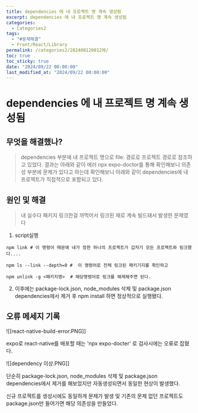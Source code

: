 ```yaml
---
title: dependencies 에 내 프로젝트 명 계속 생성됨
excerpt: dependencies 에 내 프로젝트 명 계속 생성됨
categories:
  - Categories2
tags:
  - "#문제해결"
  - Front/React/Library
permalink: /categories2/202408120012에/
toc: true
toc_sticky: true
date: "2024/09/22 00:00:00"
last_modified_at: "2024/09/22 00:00:00"
---
```

# dependencies 에 내 프로젝트 명 계속 생성됨

## 무엇을 해결했나?
> dependencies 부분에 내 프로젝트 명으로 file: 경로로 프로젝트 경로로 참조하고 있었다.
> 결과는 아래와 같이 에러 npx expo-doctor를 통해 확인해보니 의존성 부분에 문제가 있다고 하는데 확인해보니 아래와 같이 dependencies에 내 프로젝트가 직접적으로 포함되고 있다.


## 원인 및 해결
> 내 실수다 패키지 링크한걸 까먹어서 링크된 채로 계속 빌드돼서 발생한 문제였다

1. script실행
```shell
npm link # 이 명령어 때문에 내가 정한 하나의 프로젝트가 갑자기 모든 프로젝트롸 링크했다....

npm ls --link --depth=0 #  이 명령어로 전체 링크된 패키기지를 확인하고

npm unlink -g <패키지명>  # 해당명령어로 링크를 해제해주면 된다.

```
2. 이후에는 package-lock.json, node_modules 삭제 및 package.json dependencies에서 제거 후 npm install 하면 정상적으로 실행됐다.


## 오류 메세지 기록

![[react-native-build-error.PNG]]


expo로 react-native를 배포할 때는 
'npx expo-docter' 로 검사시에는 오류로 잡혔다.


![[dependency 이상.PNG]]


단순히 package-lock.json, node_modules 삭제 및 package.json dependencies에서 제거를 해보았지만 자동생성되면서 동일한 현상이 발생했다.

신규 프로젝트를 생성시에도 동일하게 문제가 발생 및 기존의 문제 없던 프로젝트도 package.json만 들어가면 해당 의존성을 만들었다.
